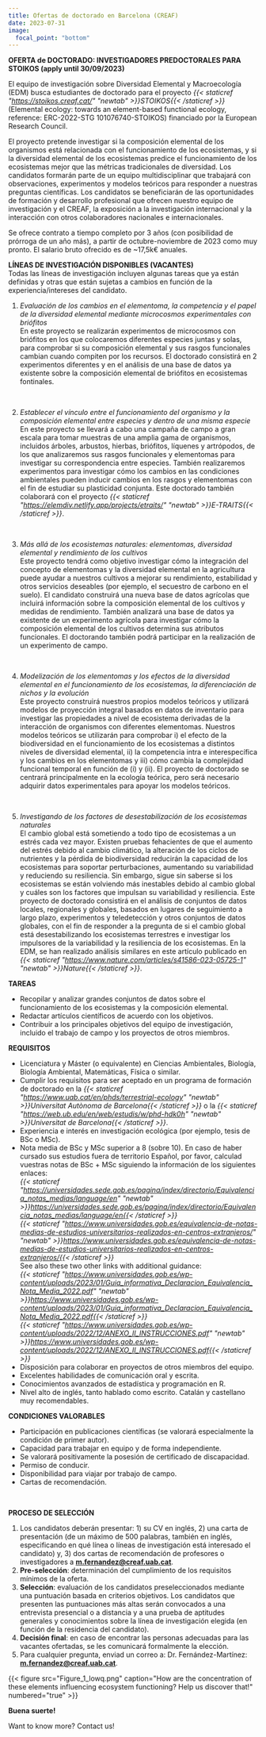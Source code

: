 ```yaml
---
title: Ofertas de doctorado en Barcelona (CREAF)
date: 2023-07-31
image:
  focal_point: "bottom"
---
```


**OFERTA de DOCTORADO: INVESTIGADORES PREDOCTORALES PARA STOIKOS (apply until 30/09/2023)**<br />
<!--more-->
El equipo de investigación sobre Diversidad Elemental y Macroecología (EDM) busca estudiantes de doctorado para el proyecto *{{< staticref "https://stoikos.creaf.cat/" "newtab" >}}STOIKOS{{< /staticref >}}* (Elemental ecology: towards an element-based functional ecology, reference: ERC-2022-STG 101076740-STOIKOS) financiado por la European Research Council.<br />

El proyecto pretende investigar si la composición elemental de los organismos está relacionada con el funcionamiento de los ecosistemas, y si la diversidad elemental de los ecosistemas predice el funcionamiento de los ecosistemas mejor que las métricas tradicionales de diversidad. Los candidatos formarán parte de un equipo multidisciplinar que trabajará con observaciones, experimentos y modelos teóricos para responder a nuestras preguntas científicas. Los candidatos se beneficiarán de las oportunidades de formación y desarrollo profesional que ofrecen nuestro equipo de investigación y el CREAF, la exposición a la investigación internacional y la interacción con otros colaboradores nacionales e internacionales.<br />

Se ofrece contrato a tiempo completo por 3 años (con posibilidad de prórroga de un año más), a partir de octubre-noviembre de 2023 como muy pronto. El salario bruto ofrecido es de ~17,5k€ anuales.<br />

**LÍNEAS DE INVESTIGACIÓN DISPONIBLES (VACANTES)**<br />
Todas las líneas de investigación incluyen algunas tareas que ya están definidas y otras que están sujetas a cambios en función de la experiencia/intereses del candidato. <br />

1. *Evaluación de los cambios en el elementoma, la competencia y el papel de la diversidad elemental mediante microcosmos experimentales con briófitos*<br />
En este proyecto se realizarán experimentos de microcosmos con briófitos en los que colocaremos diferentes especies juntas y solas, para comprobar si su composición elemental y sus rasgos funcionales cambian cuando compiten por los recursos. El doctorado consistirá en 2 experimentos diferentes y en el análisis de una base de datos ya existente sobre la composición elemental de briófitos en ecosistemas fontinales. <br />
<br />

2. *Establecer el vínculo entre el funcionamiento del organismo y la composición elemental entre especies y dentro de una misma especie*<br />
En este proyecto se llevará a cabo una campaña de campo a gran escala para tomar muestras de una amplia gama de organismos, incluidos árboles, arbustos, hierbas, briófitos, líquenes y artrópodos, de los que analizaremos sus rasgos funcionales y elementomas para investigar su correspondencia entre especies. También realizaremos experimentos para investigar cómo los cambios en las condiciones ambientales pueden inducir cambios en los rasgos y elementomas con el fin de estudiar su plasticidad conjunta. Este doctorado también colaborará con el proyecto *{{< staticref "https://elemdiv.netlify.app/projects/etraits/" "newtab" >}}E-TRAITS{{< /staticref >}}*. <br />
<br />

3. *Más allá de los ecosistemas naturales: elementomas, diversidad elemental y rendimiento de los cultivos*<br />
Este proyecto tendrá como objetivo investigar cómo la integración del concepto de elementomas y la diversidad elemental en la agricultura puede ayudar a nuestros cultivos a mejorar su rendimiento, estabilidad y otros servicios deseables (por ejemplo, el secuestro de carbono en el suelo). El candidato construirá una nueva base de datos agrícolas que incluirá información sobre la composición elemental de los cultivos y medidas de rendimiento. También analizará una base de datos ya existente de un experimento agrícola para investigar cómo la composición elemental de los cultivos determina sus atributos funcionales. El doctorando también podrá participar en la realización de un experimento de campo.<br />
<br />

4. *Modelización de los elementomas y los efectos de la diversidad elemental en el funcionamiento de los ecosistemas, la diferenciación de nichos y la evolución*<br />
Este proyecto construirá nuestros propios modelos teóricos y utilizará modelos de proyección integral basados en datos de inventario para investigar las propiedades a nivel de ecosistema derivadas de la interacción de organismos con diferentes elementomas. Nuestros modelos teóricos se utilizarán para comprobar i) el efecto de la biodiversidad en el funcionamiento de los ecosistemas a distintos niveles de diversidad elemental, ii) la competencia intra e interespecífica y los cambios en los elementomas y iii) cómo cambia la complejidad funcional temporal en función de (i) y (ii). El proyecto de doctorado se centrará principalmente en la ecología teórica, pero será necesario adquirir datos experimentales para apoyar los modelos teóricos.<br />
<br />

5. *Investigando de los factores de desestabilización de los ecosistemas naturales*<br />
El cambio global está sometiendo a todo tipo de ecosistemas a un estrés cada vez mayor. Existen pruebas fehacientes de que el aumento del estrés debido al cambio climático, la alteración de los ciclos de nutrientes y la pérdida de biodiversidad reducirán la capacidad de los ecosistemas para soportar perturbaciones, aumentando su variabilidad y reduciendo su resiliencia. Sin embargo, sigue sin saberse si los ecosistemas se están volviendo más inestables debido al cambio global y cuáles son los factores que impulsan su variabilidad y resiliencia. Este proyecto de doctorado consistirá en el análisis de conjuntos de datos locales, regionales y globales, basados en lugares de seguimiento a largo plazo, experimentos y teledetección y otros conjuntos de datos globales, con el fin de responder a la pregunta de si el cambio global está desestabilizando los ecosistemas terrestres e investigar los impulsores de la variabilidad y la resiliencia de los ecosistemas. En la EDM, se han realizado análisis similares en este artículo publicado en *{{< staticref "https://www.nature.com/articles/s41586-023-05725-1" "newtab" >}}Nature{{< /staticref >}}*.  <br />


<!--more-->
**TAREAS**
-	Recopilar y analizar grandes conjuntos de datos sobre el funcionamiento de los ecosistemas y la composición elemental.<br />
-	Redactar artículos científicos de acuerdo con los objetivos. <br />
-	Contribuir a los principales objetivos del equipo de investigación, incluido el trabajo de campo y los proyectos de otros miembros. <br />


**REQUISITOS**
-	Licenciatura y Máster (o equivalente) en Ciencias Ambientales, Biología, Biología Ambiental, Matemáticas, Física o similar.<br />
- Cumplir los requisitos para ser aceptado en un programa de formación de doctorado en la *{{< staticref "https://www.uab.cat/en/phds/terrestrial-ecology" "newtab" >}}Universitat Autònoma de Barcelona{{< /staticref >}}* o la *{{< staticref "https://web.ub.edu/en/web/estudis/w/phd-hdk0h" "newtab" >}}Universitat de Barcelona{{< /staticref >}}*. <br />
-	Experiencia e interés en investigación ecológica (por ejemplo, tesis de BSc o MSc).<br />
-	Nota media de BSc y MSc superior a 8 (sobre 10). En caso de haber cursado sus estudios fuera de territorio Español, por favor, calculad vuestras notas de BSc + MSc siguiendo la información de los siguientes enlaces: <br />
*{{< staticref "https://universidades.sede.gob.es/pagina/index/directorio/Equivalencia_notas_medias/language/en" "newtab" >}}https://universidades.sede.gob.es/pagina/index/directorio/Equivalencia_notas_medias/language/en{{< /staticref >}}* <br />
*{{< staticref "https://www.universidades.gob.es/equivalencia-de-notas-medias-de-estudios-universitarios-realizados-en-centros-extranjeros/" "newtab" >}}https://www.universidades.gob.es/equivalencia-de-notas-medias-de-estudios-universitarios-realizados-en-centros-extranjeros/{{< /staticref >}}* <br />
See also these two other links with additional guidance:<br />
*{{< staticref "https://www.universidades.gob.es/wp-content/uploads/2023/01/Guia_informativa_Declaracion_Equivalencia_Nota_Media_2022.pdf" "newtab" >}}https://www.universidades.gob.es/wp-content/uploads/2023/01/Guia_informativa_Declaracion_Equivalencia_Nota_Media_2022.pdf{{< /staticref >}}* <br />
*{{< staticref "https://www.universidades.gob.es/wp-content/uploads/2022/12/ANEXO_II_INSTRUCCIONES.pdf" "newtab" >}}https://www.universidades.gob.es/wp-content/uploads/2022/12/ANEXO_II_INSTRUCCIONES.pdf{{< /staticref >}}* <br />
- Disposición para colaborar en proyectos de otros miembros del equipo.<br />
-	Excelentes habilidades de comunicación oral y escrita.<br />
-	Conocimientos avanzados de estadística y programación en R.<br />
-	Nivel alto de inglés, tanto hablado como escrito. Catalán y castellano muy recomendables. <br />


**CONDICIONES VALORABLES**<br />
-	Participación en publicaciones científicas (se valorará especialmente la condición de primer autor).<br />
-	Capacidad para trabajar en equipo y de forma independiente.<br />
-	Se valorará positivamente la posesión de certificado de discapacidad.<br />
-	Permiso de conducir.<br />
-	Disponibilidad para viajar por trabajo de campo.<br />
-	Cartas de recomendación.<br />
<br />


**PROCESO DE SELECCIÓN**<br />
1.	Los candidatos deberán presentar: 1) su CV en inglés, 2) una carta de presentación (de un máximo de 500 palabras, también en inglés, especificando en qué línea o líneas de investigación está interesado el candidato) y, 3) dos cartas de recomendación de profesores o investigadores a **m.fernandez@creaf.uab.cat**.
2.	**Pre-selección**: determinación del cumplimiento de los requisitos mínimos de la oferta.
3.	**Selección**: evaluación de los candidatos preseleccionados mediante una puntuación basada en criterios objetivos. Los candidatos que presenten las puntuaciones más altas serán convocados a una entrevista presencial o a distancia y a una prueba de aptitudes generales y conocimientos sobre la línea de investigación elegida (en función de la residencia del candidato).
4.	**Decisión final**: en caso de encontrar las personas adecuadas para las vacantes ofertadas, se les comunicará formalmente la elección.
5.	Para cualquier pregunta, enviad un correo a: Dr. Fernández-Martínez: **m.fernandez@creaf.uab.cat**.



<!--more-->

{{< figure src="Figure_1_lowq.png" caption="How are the concentration of these elements influencing ecosystem functioning? Help us discover that!" numbered="true" >}}


<!--more-->
**Buena suerte!**
<!--more-->
Want to know more? Contact us!
